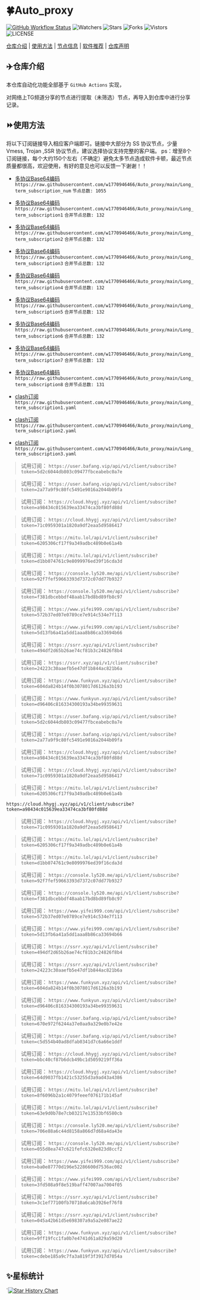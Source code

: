 # 🍀Auto_proxy
[![GitHub Workflow Status](https://img.shields.io/github/workflow/status/w1770946466/Auto_proxy/sub_merge?label=sub_merge)](https://github.com/w1770946466/Auto_proxy/actions/workflows/main.yml) 
![Watchers](https://img.shields.io/github/watchers/w1770946466/Auto_proxy) ![Stars](https://img.shields.io/github/stars/w1770946466/Auto_proxy) ![Forks](https://img.shields.io/github/forks/w1770946466/Auto_proxy) ![Vistors](https://visitor-badge.laobi.icu/badge?page_id=w1770946466.Auto_proxy) ![LICENSE](https://img.shields.io/badge/license-CC%20BY--SA%204.0-green.svg)

[仓库介绍](https://github.com/w1770946466/Auto_proxy#仓库介绍) | [使用方法](https://github.com/w1770946466/Auto_proxy#使用方法) | [节点信息](https://github.com/w1770946466/Auto_proxy#节点信息) | [软件推荐](https://github.com/w1770946466/Auto_proxy#客户端选择) | [仓库声明](https://github.com/w1770946466/Auto_proxy#仓库声明)

## ✈️仓库介绍
本仓库自动化功能全部基于 `GitHub Actions` 实现，

对网络上TG频道分享的节点进行提取（未筛选）节点，再导入到仓库中进行分享记录。

## ⏩使用方法
将以下订阅链接导入相应客户端即可。链接中大部分为 SS 协议节点，少量 Vmess, Trojan ,SSR 协议节点，建议选择协议支持完整的客户端。
ps：增至8个订阅链接，每个大约150个左右（不确定）避免太多节点造成软件卡顿，最近节点质量都很高，欢迎使用，有好的意见也可以反馈一下谢谢！！

- [多协议Base64编码](https://raw.githubusercontent.com/w1770946466/Auto_proxy/main/Long_term_subscription1)
`https://raw.githubusercontent.com/w1770946466/Auto_proxy/main/Long_term_subscription_num`
`节点总数: 1055`

- [多协议Base64编码](https://raw.githubusercontent.com/w1770946466/Auto_proxy/main/Long_term_subscription1)
`https://raw.githubusercontent.com/w1770946466/Auto_proxy/main/Long_term_subscription1`
`合并节点总数: 132`

- [多协议Base64编码](https://raw.githubusercontent.com/w1770946466/Auto_proxy/main/Long_term_subscription2)
`https://raw.githubusercontent.com/w1770946466/Auto_proxy/main/Long_term_subscription2`
`合并节点总数: 132`

- [多协议Base64编码](https://raw.githubusercontent.com/w1770946466/Auto_proxy/main/Long_term_subscription3)
`https://raw.githubusercontent.com/w1770946466/Auto_proxy/main/Long_term_subscription3`
`合并节点总数: 132`

- [多协议Base64编码](https://raw.githubusercontent.com/w1770946466/Auto_proxy/main/Long_term_subscription4)
`https://raw.githubusercontent.com/w1770946466/Auto_proxy/main/Long_term_subscription4`
`合并节点总数: 132`

- [多协议Base64编码](https://raw.githubusercontent.com/w1770946466/Auto_proxy/main/Long_term_subscription5)
`https://raw.githubusercontent.com/w1770946466/Auto_proxy/main/Long_term_subscription5`
`合并节点总数: 132`

- [多协议Base64编码](https://raw.githubusercontent.com/w1770946466/Auto_proxy/main/Long_term_subscription6)
`https://raw.githubusercontent.com/w1770946466/Auto_proxy/main/Long_term_subscription6`
`合并节点总数: 132`

- [多协议Base64编码](https://raw.githubusercontent.com/w1770946466/Auto_proxy/main/Long_term_subscription7)
`https://raw.githubusercontent.com/w1770946466/Auto_proxy/main/Long_term_subscription7`
`合并节点总数: 132`

- [多协议Base64编码](https://raw.githubusercontent.com/w1770946466/Auto_proxy/main/Long_term_subscription8)
`https://raw.githubusercontent.com/w1770946466/Auto_proxy/main/Long_term_subscription8`
`合并节点总数: 131`

- [clash订阅](https://raw.githubusercontent.com/w1770946466/Auto_proxy/main/Long_term_subscription2.yaml)
`https://raw.githubusercontent.com/w1770946466/Auto_proxy/main/Long_term_subscription1.yaml`

- [clash订阅](https://raw.githubusercontent.com/w1770946466/Auto_proxy/main/Long_term_subscription2.yaml)
`https://raw.githubusercontent.com/w1770946466/Auto_proxy/main/Long_term_subscription2.yaml`

- [clash订阅](https://raw.githubusercontent.com/w1770946466/Auto_proxy/main/Long_term_subscription3.yaml)
`https://raw.githubusercontent.com/w1770946466/Auto_proxy/main/Long_term_subscription3.yaml`

>

>试用订阅：
`https://user.bafang.vip/api/v1/client/subscribe?token=5d2c6044db803c09477fbceabebc0a7e`
>

>试用订阅：
`https://user.bafang.vip/api/v1/client/subscribe?token=2a77a9f9c80fc5491e9016a2044b09fa`
>

>试用订阅：
`https://cloud.hhygj.xyz/api/v1/client/subscribe?token=a98434c015639ea33474ca3bf80fd88d`
>

>试用订阅：
`https://cloud.hhygj.xyz/api/v1/client/subscribe?token=71c0959301a1820a9df2eaa5d9586417`
>

>试用订阅：
`https://mitu.lol/api/v1/client/subscribe?token=6205306cf17f9a349adbc489b0e61a4b`
>

>试用订阅：
`https://mitu.lol/api/v1/client/subscribe?token=d1bb074761c9e8099976ed39f16cda3d`
>

>试用订阅：
`https://console.ly520.me/api/v1/client/subscribe?token=92f7fef59663393d7372c07dd77b9327`
>

>试用订阅：
`https://console.ly520.me/api/v1/client/subscribe?token=f381dbcebbdf48aab17bd8bd89fb8c97`
>
>试用订阅：
`https://www.yifei999.com/api/v1/client/subscribe?token=572b37ed07e0789ce7e914c534e7f113`
>
>试用订阅：
`https://www.yifei999.com/api/v1/client/subscribe?token=5d13fb6a41a5dd1aaa8b86ca33694b66`
>
>试用订阅：
`https://ssrr.xyz/api/v1/client/subscribe?token=494df2d65b26ae74cf81b3c24826f8b4`
>

>试用订阅：
`https://ssrr.xyz/api/v1/client/subscribe?token=24223c30aaefb5e47df1b844ac821b6a`
>

>试用订阅：
`https://www.funkyun.xyz/api/v1/client/subscribe?token=604da824b14f0b3078017d6126a3b193`
>

>试用订阅：
`https://www.funkyun.xyz/api/v1/client/subscribe?token=d96406c816334300193a34be99359631`
>

>试用订阅：
`https://user.bafang.vip/api/v1/client/subscribe?token=5d2c6044db803c09477fbceabebc0a7e`
>

>试用订阅：
`https://user.bafang.vip/api/v1/client/subscribe?token=2a77a9f9c80fc5491e9016a2044b09fa`
>

>试用订阅：
`https://cloud.hhygj.xyz/api/v1/client/subscribe?token=a98434c015639ea33474ca3bf80fd88d`
>

>试用订阅：
`https://cloud.hhygj.xyz/api/v1/client/subscribe?token=71c0959301a1820a9df2eaa5d9586417`
>

>试用订阅：
`https://mitu.lol/api/v1/client/subscribe?token=6205306cf17f9a349adbc489b0e61a4b`

`https://cloud.hhygj.xyz/api/v1/client/subscribe?token=a98434c015639ea33474ca3bf80fd88d`
>

>试用订阅：
`https://cloud.hhygj.xyz/api/v1/client/subscribe?token=71c0959301a1820a9df2eaa5d9586417`
>

>试用订阅：
`https://mitu.lol/api/v1/client/subscribe?token=6205306cf17f9a349adbc489b0e61a4b`
>

>试用订阅：
`https://mitu.lol/api/v1/client/subscribe?token=d1bb074761c9e8099976ed39f16cda3d`
>

>试用订阅：
`https://console.ly520.me/api/v1/client/subscribe?token=92f7fef59663393d7372c07dd77b9327`
>

>试用订阅：
`https://console.ly520.me/api/v1/client/subscribe?token=f381dbcebbdf48aab17bd8bd89fb8c97`
>

>试用订阅：
`https://www.yifei999.com/api/v1/client/subscribe?token=572b37ed07e0789ce7e914c534e7f113`
>

>试用订阅：
`https://www.yifei999.com/api/v1/client/subscribe?token=5d13fb6a41a5dd1aaa8b86ca33694b66`
>

>试用订阅：
`https://ssrr.xyz/api/v1/client/subscribe?token=494df2d65b26ae74cf81b3c24826f8b4`
>

>试用订阅：
`https://ssrr.xyz/api/v1/client/subscribe?token=24223c30aaefb5e47df1b844ac821b6a`
>

>试用订阅：
`https://www.funkyun.xyz/api/v1/client/subscribe?token=604da824b14f0b3078017d6126a3b193`
>

>试用订阅：
`https://www.funkyun.xyz/api/v1/client/subscribe?token=d96406c816334300193a34be99359631`

>试用订阅：
`https://user.bafang.vip/api/v1/client/subscribe?token=670e972f6244a37e0aa9a329e0b7e42e`



>试用订阅：
`https://user.bafang.vip/api/v1/client/subscribe?token=c5d554b40ad8dfab0341d7c6a66e1ddf`



>试用订阅：
`https://cloud.hhygj.xyz/api/v1/client/subscribe?token=bbc40cf87b6dcb49bc1d5059219ff36a`



>试用订阅：
`https://cloud.hhygj.xyz/api/v1/client/subscribe?token=64d9037fb1421c53255d3a9ad43a4386`



>试用订阅：
`https://mitu.lol/api/v1/client/subscribe?token=8f6096b2a1c4079feeef076171b145af`



>试用订阅：
`https://mitu.lol/api/v1/client/subscribe?token=63e9d0b78e7cb03217e13533bf6580cb`



>试用订阅：
`https://console.ly520.me/api/v1/client/subscribe?token=706e88a6c44d8158a866d7d68a4da43e`



>试用订阅：
`https://console.ly520.me/api/v1/client/subscribe?token=055d8ea747c621fefc6320e823d8ccf2`



>试用订阅：
`https://www.yifei999.com/api/v1/client/subscribe?token=ba0e87770d196e52286600d7536ac002`



>试用订阅：
`https://www.yifei999.com/api/v1/client/subscribe?token=3fd508a9f8e519baff47007aa7004f05`



>试用订阅：
`https://ssrr.xyz/api/v1/client/subscribe?token=3c1ef77100fb70710a6cab3926ef76f8`



>试用订阅：
`https://ssrr.xyz/api/v1/client/subscribe?token=045a42b61d5e698307a9a5a2e087ae22`



>试用订阅：
`https://www.funkyun.xyz/api/v1/client/subscribe?token=9ff19fcc1fa0b7e4741d61a829a59d20`



>试用订阅：
`https://www.funkyun.xyz/api/v1/client/subscribe?token=cdebe185a9c7fa3a819f3f3917d7054a`











## ✨星标统计
`[![Star History Chart](https://api.star-history.com/svg?repos=w1770946466/Auto_proxy&type=Date)](https://star-history.com/#w1770946466/Auto_proxy&Date)
